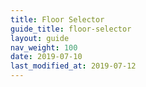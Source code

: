 ```yaml
---
title: Floor Selector
guide_title: floor-selector
layout: guide
nav_weight: 100
date: 2019-07-10
last_modified_at: 2019-07-12
---
```

